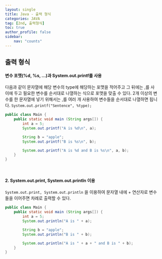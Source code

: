```yaml
---
layout: single
title: Java - 출력 형식
categories: JAVA
tag: [2nd, 출력형식]
toc: true
author_profile: false
sidebar:
    nav: "counts"
---
```


## 출력 형식

#### 변수 포맷(%d, %s, ...)과 System.out.printf를 사용
다음과 같이 문자열에 해당 변수의 type에 해당하는 포맷을 적어주고
그 뒤에는 ,를 사이에 두고 필요한 변수를 순서대로 나열하는 식으로 포맷을 맞출 수 있다. 
2개 이상의 변수를 한 문자열에 넣기 위해서는 ,를 여러 개 사용하여
변수들을 순서대로 나열하면 됩니다.
`System.out.printf("Sentence", %type);`

```java
public class Main {
    public static void main (String args[]) {
        int a = 5;
        System.out.printf("A is %d\n", a);

        String b = "apple";
        System.out.printf("B is %s\n", b);

        System.out.printf("A is %d and B is %s\n", a, b);
    }
}
```
<br>

#### 2. System.out.print, System.out.println 이용
`System.out.print, System.out.println` 을 이용하여 문자열 내에 + 연산자로 변수들을 이어주면 차례로 출력할 수 있다.

```java
public class Main {
    public static void main (String args[]) {
        int a = 5;
        System.out.println("A is " + a);

        String b = "apple";
        System.out.println("B is " + b);

        System.out.println("A is " + a + " and B is " + b);
    }
}
```